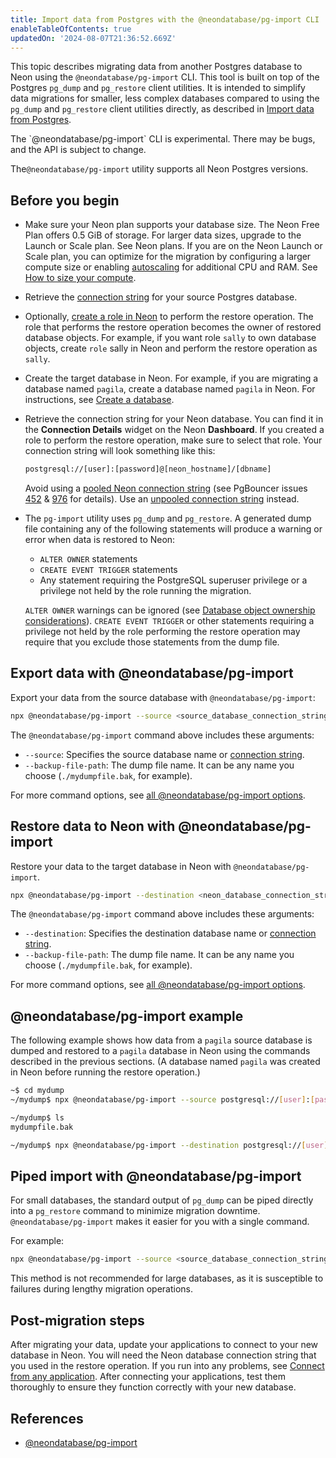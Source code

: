 ```yaml
---
title: Import data from Postgres with the @neondatabase/pg-import CLI
enableTableOfContents: true
updatedOn: '2024-08-07T21:36:52.669Z'
---
```


This topic describes migrating data from another Postgres database to Neon using the `@neondatabase/pg-import` CLI. This tool is built on top of the Postgres `pg_dump` and `pg_restore` client utilities. It is intended to simplify data migrations for smaller, less complex databases compared to using the `pg_dump` and `pg_restore` client utilities directly, as described in [Import data from Postgres](/docs/import/import-from-postgres).

<Admonition type="important">
The `@neondatabase/pg-import` CLI is experimental. There may be bugs, and the API is subject to change.
</Admonition>

The`@neondatabase/pg-import` utility supports all Neon Postgres versions.

## Before you begin

- Make sure your Neon plan supports your database size. The Neon Free Plan offers 0.5 GiB of storage. For larger data sizes, upgrade to the Launch or Scale plan. See Neon plans. If you are on the Neon Launch or Scale plan, you can optimize for the migration by configuring a larger compute size or enabling [autoscaling](/docs/guides/autoscaling-guide) for additional CPU and RAM. See [How to size your compute](/docs/manage/endpoints#how-to-size-your-compute).
- Retrieve the [connection string](https://www.postgresql.org/docs/current/libpq-connect.html#LIBPQ-CONNSTRING) for your source Postgres database.
- Optionally, [create a role in Neon](/docs/manage/roles#manage-roles-in-the-neon-console) to perform the restore operation. The role that performs the restore operation becomes the owner of restored database objects. For example, if you want role `sally` to own database objects, create `role` sally in Neon and perform the restore operation as `sally`.
- Create the target database in Neon. For example, if you are migrating a database named `pagila`, create a database named `pagila` in Neon. For instructions, see [Create a database](/docs/manage/databases#create-a-database).
- Retrieve the connection string for your Neon database. You can find it in the **Connection Details** widget on the Neon **Dashboard**. If you created a role to perform the restore operation, make sure to select that role. Your connection string will look something like this:

  ```bash shouldWrap
  postgresql://[user]:[password]@[neon_hostname]/[dbname]
  ```

  Avoid using a [pooled Neon connection string](/docs/reference/glossary#pooled-connection-string) (see PgBouncer issues [452](https://github.com/pgbouncer/pgbouncer/issues/452) & [976](https://github.com/pgbouncer/pgbouncer/issues/976) for details). Use an [unpooled connection string](/docs/reference/glossary#unpooled-connection-string) instead.

- The `pg-import` utility uses `pg_dump` and `pg_restore`. A generated dump file containing any of the following statements will produce a warning or error when data is restored to Neon:

  - `ALTER OWNER` statements
  - `CREATE EVENT TRIGGER` statements
  - Any statement requiring the PostgreSQL superuser privilege or a privilege not held by the role running the migration.

  `ALTER OWNER` warnings can be ignored (see [Database object ownership considerations](/docs/import/import-from-postgres#database-object-ownership-considerations)). `CREATE EVENT TRIGGER` or other statements requiring a privilege not held by the role performing the restore operation may require that you exclude those statements from the dump file.

## Export data with @neondatabase/pg-import

Export your data from the source database with `@neondatabase/pg-import`:

```bash shouldWrap
npx @neondatabase/pg-import --source <source_database_connection_string> --backup-file-path <dump_file_name>
```

The `@neondatabase/pg-import` command above includes these arguments:

- `--source`: Specifies the source database name or [connection string](https://www.postgresql.org/docs/current/libpq-connect.html#LIBPQ-CONNSTRING).
- `--backup-file-path`: The dump file name. It can be any name you choose (`./mydumpfile.bak`, for example).

For more command options, see [all @neondatabase/pg-import options](https://github.com/neondatabase/pg-import?tab=readme-ov-file#flags-and-options).

## Restore data to Neon with @neondatabase/pg-import

Restore your data to the target database in Neon with `@neondatabase/pg-import`.

```bash shouldWrap
npx @neondatabase/pg-import --destination <neon_database_connection_string> --backup-file-path <dump_file_name>
```

The `@neondatabase/pg-import` command above includes these arguments:

- `--destination`: Specifies the destination database name or [connection string](https://www.postgresql.org/docs/current/libpq-connect.html#LIBPQ-CONNSTRING).
- `--backup-file-path`: The dump file name. It can be any name you choose (`./mydumpfile.bak`, for example).

For more command options, see [all @neondatabase/pg-import options](https://github.com/neondatabase/pg-import?tab=readme-ov-file#flags-and-options).

## @neondatabase/pg-import example

The following example shows how data from a `pagila` source database is dumped and restored to a `pagila` database in Neon using the commands described in the previous sections. (A database named `pagila` was created in Neon before running the restore operation.)

```bash shouldWrap
~$ cd mydump
~/mydump$ npx @neondatabase/pg-import --source postgresql://[user]:[password]@[neon_hostname]/pagila --backup-file-path ./mydumpfile.bak

~/mydump$ ls
mydumpfile.bak

~/mydump$ npx @neondatabase/pg-import --destination postgresql://[user]:[password]@[neon_hostname]/pagila --backup-file-path ./mydumpfile.bak
```

## Piped import with @neondatabase/pg-import

For small databases, the standard output of `pg_dump` can be piped directly into a `pg_restore` command to minimize migration downtime. `@neondatabase/pg-import` makes it easier for you with a single command.

For example:

```bash shouldWrap
npx @neondatabase/pg-import --source <source_database_connection_string> --destination <neon-database-connection-string>
```

This method is not recommended for large databases, as it is susceptible to failures during lengthy migration operations.

## Post-migration steps

After migrating your data, update your applications to connect to your new database in Neon. You will need the Neon database connection string that you used in the restore operation. If you run into any problems, see [Connect from any application](/docs/connect/connect-from-any-app). After connecting your applications, test them thoroughly to ensure they function correctly with your new database.

## References

- [@neondatabase/pg-import](https://github.com/neondatabase/pg-import)

<NeedHelp/>
